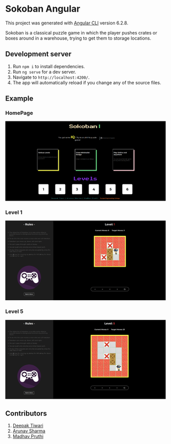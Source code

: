 # Sokoban Angular

This project was generated with [Angular CLI](https://github.com/angular/angular-cli) version 6.2.8.

Sokoban is a classical puzzle game in which the player pushes crates or boxes around in a warehouse, trying to get them to storage locations.

## Development server

1. Run `npm i` to install dependencies.
2. Run `ng serve` for a dev server.
3. Navigate to `http://localhost:4200/`.
4. The app will automatically reload if you change any of the source files.

## Example

### HomePage

![Homepage](src/assets/github/back.png)

### Level 1

![Level1](src/assets/github/level1.png)

### Level 5

![level5](src/assets/github/level2.png)

## Contributors

1. [Deepak Tiwari](https://github.com/deepaktiwari88/)
2. [Arunav Sharma](https://github.com/arunav11/)
3. [Madhav Pruthi](https://github.com/MadhavPruthi/)
